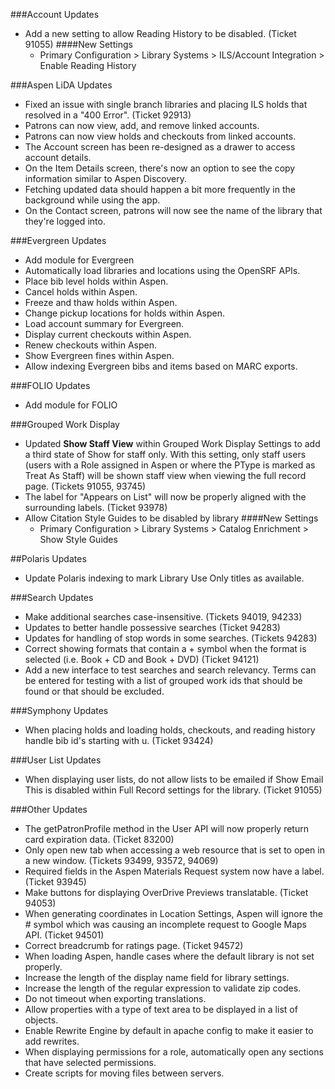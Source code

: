 ###Account Updates
- Add a new setting to allow Reading History to be disabled. (Ticket 91055)
  ####New Settings
    - Primary Configuration > Library Systems > ILS/Account Integration > Enable Reading History

###Aspen LiDA Updates
- Fixed an issue with single branch libraries and placing ILS holds that resolved in a "400 Error". (Ticket 92913)
- Patrons can now view, add, and remove linked accounts.
- Patrons can now view holds and checkouts from linked accounts.
- The Account screen has been re-designed as a drawer to access account details.
- On the Item Details screen, there's now an option to see the copy information similar to Aspen Discovery.
- Fetching updated data should happen a bit more frequently in the background while using the app.
- On the Contact screen, patrons will now see the name of the library that they're logged into.

###Evergreen Updates
- Add module for Evergreen
- Automatically load libraries and locations using the OpenSRF APIs.  
- Place bib level holds within Aspen.
- Cancel holds within Aspen.
- Freeze and thaw holds within Aspen.
- Change pickup locations for holds within Aspen.
- Load account summary for Evergreen.
- Display current checkouts within Aspen.
- Renew checkouts within Aspen.
- Show Evergreen fines within Aspen.
- Allow indexing Evergreen bibs and items based on MARC exports. 

###FOLIO Updates
- Add module for FOLIO

###Grouped Work Display
- Updated **Show Staff View** within Grouped Work Display Settings to add a third state of Show for staff only.  With this setting, only staff users (users with a Role assigned in Aspen or where the PType is marked as Treat As Staff) will be shown staff view when viewing the full record page. (Tickets 91055, 93745)
- The label for "Appears on List" will now be properly aligned with the surrounding labels. (Ticket 93978)
- Allow Citation Style Guides to be disabled by library
  ####New Settings
  - Primary Configuration > Library Systems > Catalog Enrichment > Show Style Guides

##Polaris Updates
- Update Polaris indexing to mark Library Use Only titles as available. 

###Search Updates
- Make additional searches case-insensitive. (Tickets 94019, 94233)
- Updates to better handle possessive searches (Ticket 94283)
- Updates for handling of stop words in some searches. (Tickets 94283)
- Correct showing formats that contain a + symbol when the format is selected (i.e. Book + CD and Book + DVD) (Ticket 94121)
- Add a new interface to test searches and search relevancy.  Terms can be entered for testing with a list of grouped work ids that should be found or that should be excluded. 

###Symphony Updates
- When placing holds and loading holds, checkouts, and reading history handle bib id's starting with u. (Ticket 93424)

###User List Updates
- When displaying user lists, do not allow lists to be emailed if Show Email This is disabled within Full Record settings for the library. (Ticket 91055)

###Other Updates
- The getPatronProfile method in the User API will now properly return card expiration data. (Ticket 83200)
- Only open new tab when accessing a web resource that is set to open in a new window. (Tickets 93499, 93572, 94069)
- Required fields in the Aspen Materials Request system now have a label. (Ticket 93945)
- Make buttons for displaying OverDrive Previews translatable. (Ticket 94053)
- When generating coordinates in Location Settings, Aspen will ignore the # symbol which was causing an incomplete request to Google Maps API. (Ticket 94501)
- Correct breadcrumb for ratings page. (Ticket 94572)
- When loading Aspen, handle cases where the default library is not set properly. 
- Increase the length of the display name field for library settings.
- Increase the length of the regular expression to validate zip codes. 
- Do not timeout when exporting translations. 
- Allow properties with a type of text area to be displayed in a list of objects. 
- Enable Rewrite Engine by default in apache config to make it easier to add rewrites. 
- When displaying permissions for a role, automatically open any sections that have selected permissions. 
- Create scripts for moving files between servers.
